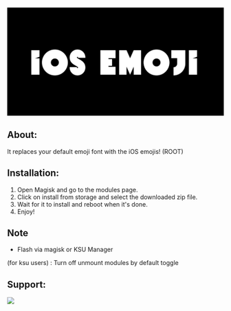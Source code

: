 <p align="center">  <img src="https://github.com/popeye0013/iOS-Emoji/raw/main/Resources/iOS-EMOJI.png">
</p>

## About:
It replaces your default emoji font with the iOS emojis! (ROOT)

## Installation: 
1. Open Magisk and go to the modules page.
2. Click on install from storage and select the downloaded zip file.
3. Wait for it to install and reboot when it's done.
4. Enjoy!

## Note 
 - Flash via magisk or KSU Manager
 
(for ksu users) : Turn off unmount modules by default toggle

## Support: 

<p align="vertical"><a href="https://paypal.me/popeye0013"><img src="https://github.com/aha999/DonateButtons/blob/1371730702589476cbd31790685ded66857a1f08/Paypal.png" width="175"></a></p>
